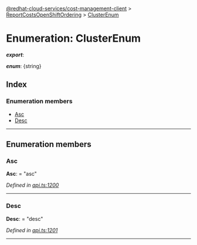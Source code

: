 [@redhat-cloud-services/cost-management-client](../README.md) > [ReportCostsOpenShiftOrdering](../modules/reportcostsopenshiftordering.md) > [ClusterEnum](../enums/reportcostsopenshiftordering.clusterenum.md)

# Enumeration: ClusterEnum

*__export__*: 

*__enum__*: {string}

## Index

### Enumeration members

* [Asc](reportcostsopenshiftordering.clusterenum.md#asc)
* [Desc](reportcostsopenshiftordering.clusterenum.md#desc)

---

## Enumeration members

<a id="asc"></a>

###  Asc

**Asc**:  = "asc"

*Defined in [api.ts:1200](https://github.com/karelhala/javascript-clients/blob/master/packages/cost-management/api.ts#L1200)*

___
<a id="desc"></a>

###  Desc

**Desc**:  = "desc"

*Defined in [api.ts:1201](https://github.com/karelhala/javascript-clients/blob/master/packages/cost-management/api.ts#L1201)*

___

